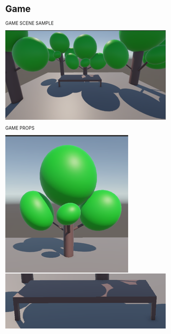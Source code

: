 # Game

GAME SCENE SAMPLE

<img src="SCENE.png" alt="Scene">



GAME PROPS

<img src="TREE.png" alt="Tree">

<img src="table.png" alt="table">
